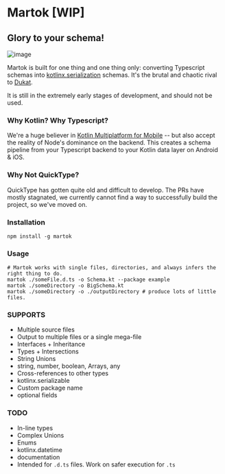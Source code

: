 Martok [WIP]
==
## Glory to your schema!

![image](https://user-images.githubusercontent.com/542872/141661639-3dc8c2e3-d44d-4e56-bed5-7aea1c1f4cb8.png)

Martok is built for one thing and one thing only: converting Typescript schemas into 
[kotlinx.serialization](https://github.com/Kotlin/kotlinx.serialization) 
schemas. It's the brutal and chaotic rival to [Dukat](https://github.com/Kotlin/dukat).

It is still in the extremely early stages of development, and should not be used.

### Why Kotlin? Why Typescript?
We're a huge believer in [Kotlin Multiplatform for Mobile](https://kotlinlang.org/lp/mobile/) --
but also accept the reality of Node's dominance on the backend. This creates a schema pipeline from your
Typescript backend to your Kotlin data layer on Android & iOS.

### Why Not QuickType?
QuickType has gotten quite old and difficult to develop. The PRs have mostly stagnated, 
we currently cannot find a way to successfully build the project, so we've moved on.


### Installation
```shell
npm install -g martok
```

### Usage
```shell 
# Martok works with single files, directories, and always infers the right thing to do.
martok ./someFile.d.ts -o Schema.kt --package example
martok ./someDirectory -o BigSchema.kt
martok ./someDirectory -o ./outputDirectory # produce lots of little files.
```

### SUPPORTS
* Multiple source files
* Output to multiple files or a single mega-file
* Interfaces + Inheritance
* Types + Intersections
* String Unions
* string, number, boolean, Arrays, any
* Cross-references to other types
* kotlinx.serializable
* Custom package name
* optional fields

### TODO
* In-line types
* Complex Unions
* Enums
* kotlinx.datetime
* documentation
* Intended for `.d.ts` files. Work on safer execution for `.ts` 
